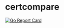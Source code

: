 # certcompare

[![Go Report Card](https://goreportcard.com/badge/github.com/mlctrez/certcompare)](https://goreportcard.com/report/github.com/mlctrez/certcompare)

